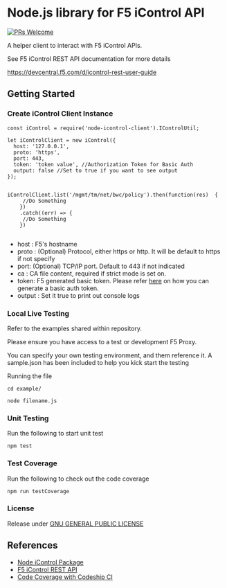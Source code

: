 # Node.js library for F5 iControl API

[![PRs Welcome](https://img.shields.io/badge/PRs-welcome-brightgreen.svg?style=flat-square)](http://makeapullrequest.com)

A helper client to interact with F5 iControl APIs.

See F5 iControl REST API documentation for more details

https://devcentral.f5.com/d/icontrol-rest-user-guide

## Getting Started

### Create iControl Client Instance

```
const iControl = require('node-icontrol-client').IControlUtil;

let iControlClient = new iControl({
  host: '127.0.0.1',
  proto: 'https',
  port: 443,
  token: 'token value', //Authorization Token for Basic Auth
  output: false //Set to true if you want to see output
});


iControlClient.list('/mgmt/tm/net/bwc/policy').then(function(res)  {
     //Do Something
    })
    .catch((err) => {
     //Do Something
    })


```

- host : F5's hostname
- proto : (Optional) Protocol, either https or http. It will be default to https if not specify
- port: (Optional) TCP/IP port. Default to 443 if not indicated
- ca : CA file content, required if strict mode is set on.
- token: F5 generated basic token. Please refer  [here](https://devcentral.f5.com/wiki/iControl.Authentication_with_the_F5_REST_API.ashx) on how you can generate a basic auth token.
- output : Set it true to print out console logs

### Local Live Testing

Refer to the examples shared within repository.

Please ensure you have access to a test or development F5 Proxy.

You can specify your own testing environment, and them reference it. A sample.json has been included to help you kick start the testing

Running the file

```
cd example/

node filename.js
```

### Unit Testing

Run the following to start unit test

```
npm test
```

### Test Coverage

Run the following to check out the code coverage

```
npm run testCoverage
```

### License

Release under [GNU GENERAL PUBLIC LICENSE](https://github.com/robincher/node-f5-icontrol-client/blob/master/LICENSE)

## References
+ [Node iControl Package](https://github.com/thwi/node-icontrol)
+ [F5 iControl REST API](https://devcentral.f5.com/d/icontrol-rest-user-guide)
+ [Code Coverage with Codeship CI](https://cdaringe.com/node-js-project-coverage-with-coveralls-io/)


